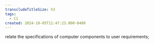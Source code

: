 ```yaml
---
transcludeTitleSize: h3
tags:
  - C1
created: 2024-10-05T11:47:23.000-0400
---
```

relate the specifications of computer components to user requirements;
